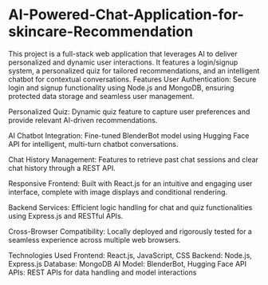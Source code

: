 # AI-Powered-Chat-Application-for-skincare-Recommendation
This project is a full-stack web application that leverages AI to deliver personalized and dynamic user interactions. It features a login/signup system, a personalized quiz for tailored recommendations,
and an intelligent chatbot for contextual conversations.
Features
User Authentication:
Secure login and signup functionality using Node.js and MongoDB, ensuring protected data storage and seamless user management.

Personalized Quiz:
Dynamic quiz feature to capture user preferences and provide relevant AI-driven recommendations.

AI Chatbot Integration:
Fine-tuned BlenderBot model using Hugging Face API for intelligent, multi-turn chatbot conversations.

Chat History Management:
Features to retrieve past chat sessions and clear chat history through a REST API.

Responsive Frontend:
Built with React.js for an intuitive and engaging user interface, complete with image displays and conditional rendering.

Backend Services:
Efficient logic handling for chat and quiz functionalities using Express.js and RESTful APIs.

Cross-Browser Compatibility:
Locally deployed and rigorously tested for a seamless experience across multiple web browsers.

Technologies Used
Frontend: React.js, JavaScript, CSS
Backend: Node.js, Express.js
Database: MongoDB
AI Model: BlenderBot, Hugging Face API
APIs: REST APIs for data handling and model interactions
